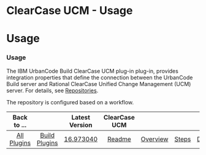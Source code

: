 
ClearCase UCM - Usage
=====================

# Usage



### Usage




 



The IBM UrbanCode Build ClearCase UCM plug-in plug-in, provides integration properties that define the connection between the UrbanCode Build server and Rational ClearCase Unified Change Management (UCM) server. For details, see [Repositories](http://www.ibm.com/support/knowledgecenter/SS8NMD_6.1.2/com.ibm.ucbuild.doc/topics/settings_project_repo_cpt.html).




The repository is configured based on a workflow.




|Back to ...||Latest Version|ClearCase UCM ||||
| :---: | :---: | :---: | :---: | :---: | :---: | :---: |
|[All Plugins](../../index.md)|[Build Plugins](../README.md)|[16.973040](https://raw.githubusercontent.com/UrbanCode/IBM-UCB-PLUGINS/main/files/ClearCaseUCM/ClearCaseUCM-16.973040.zip)|[Readme](README.md)|[Overview](overview.md)|[Steps](steps.md)|[Downloads](downloads.md)|
